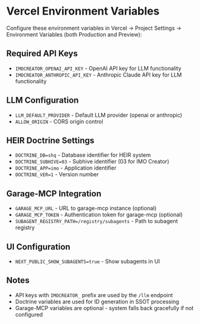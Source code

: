 # Vercel Environment Variables

Configure these environment variables in Vercel → Project Settings → Environment Variables (both Production and Preview):

## Required API Keys
- `IMOCREATOR_OPENAI_API_KEY` - OpenAI API key for LLM functionality
- `IMOCREATOR_ANTHROPIC_API_KEY` - Anthropic Claude API key for LLM functionality

## LLM Configuration
- `LLM_DEFAULT_PROVIDER` - Default LLM provider (openai or anthropic)
- `ALLOW_ORIGIN` - CORS origin control

## HEIR Doctrine Settings
- `DOCTRINE_DB=shq` - Database identifier for HEIR system
- `DOCTRINE_SUBHIVE=03` - Subhive identifier (03 for IMO Creator)
- `DOCTRINE_APP=imo` - Application identifier
- `DOCTRINE_VER=1` - Version number

## Garage-MCP Integration
- `GARAGE_MCP_URL` - URL to garage-mcp instance (optional)
- `GARAGE_MCP_TOKEN` - Authentication token for garage-mcp (optional)
- `SUBAGENT_REGISTRY_PATH=/registry/subagents` - Path to subagent registry

## UI Configuration
- `NEXT_PUBLIC_SHOW_SUBAGENTS=true` - Show subagents in UI

## Notes
- API keys with `IMOCREATOR_` prefix are used by the `/llm` endpoint
- Doctrine variables are used for ID generation in SSOT processing
- Garage-MCP variables are optional - system falls back gracefully if not configured